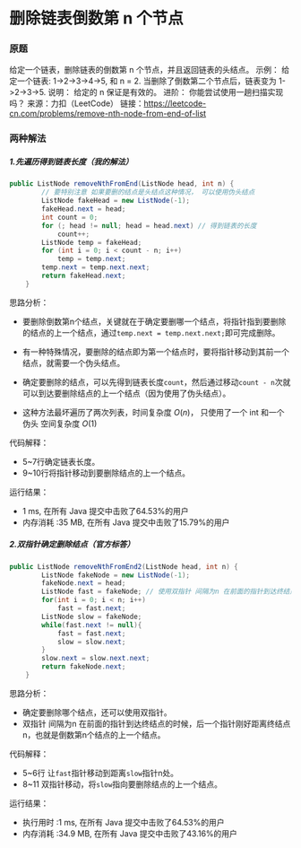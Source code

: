 # 删除链表倒数第 n 个节点

### 原题
给定一个链表，删除链表的倒数第 n 个节点，并且返回链表的头结点。
示例：
给定一个链表: 1->2->3->4->5, 和 n = 2.
当删除了倒数第二个节点后，链表变为 1->2->3->5.
说明：
给定的 n 保证是有效的。
进阶：
你能尝试使用一趟扫描实现吗？
来源：力扣（LeetCode）
链接：https://leetcode-cn.com/problems/remove-nth-node-from-end-of-list

###  两种解法

##### 1.先遍历得到链表长度（我的解法）

```java
public ListNode removeNthFromEnd(ListNode head, int n) {
        // 要特别注意 如果要删的结点是头结点这种情况， 可以使用伪头结点
        ListNode fakeHead = new ListNode(-1);
        fakeHead.next = head;
        int count = 0;
        for (; head != null; head = head.next) // 得到链表的长度
            count++;
        ListNode temp = fakeHead;
        for (int i = 0; i < count - n; i++)
            temp = temp.next;
        temp.next = temp.next.next;
        return fakeHead.next;
    }
```

思路分析：

* 要删除倒数第n个结点，关键就在于确定要删哪一个结点，将指针指到要删除的结点的上一个结点，通过`temp.next = temp.next.next;`即可完成删除。

* 有一种特殊情况，要删除的结点即为第一个结点时，要将指针移动到其前一个结点，就需要一个伪头结点。

* 确定要删除的结点，可以先得到链表长度`count`，然后通过移动`count - n`次就可以到达要删除结点的上一个结点（因为使用了伪头结点）。

* 这种方法最坏遍历了两次列表，时间复杂度 $O(n)$， 只使用了一个 int 和一个伪头 空间复杂度 $O(1)$

代码解释：

* 5~7行确定链表长度。
* 9~10行将指针移动到要删除结点的上一个结点。

运行结果：
* 1 ms, 在所有 Java 提交中击败了64.53%的用户
* 内存消耗 :35 MB, 在所有 Java 提交中击败了15.79%的用户
##### 2.双指针确定删除结点（官方标答）

```java
public ListNode removeNthFromEnd2(ListNode head, int n) {
        ListNode fakeNode = new ListNode(-1);
        fakeNode.next = head;
        ListNode fast = fakeNode; // 使用双指针 间隔为n 在前面的指针到达终结点的时候，后一个指针刚好距离终结点n，也就是倒数第n个结点的上一个结点
        for(int i = 0; i < n; i++)
            fast = fast.next;
        ListNode slow = fakeNode;
        while(fast.next != null){
            fast = fast.next;
            slow = slow.next;
        }
        slow.next = slow.next.next;
        return fakeNode.next;
    }
```

思路分析：

* 确定要删除哪个结点，还可以使用双指针。
* 双指针 间隔为n 在前面的指针到达终结点的时候，后一个指针刚好距离终结点n，也就是倒数第n个结点的上一个结点。

代码解释：

* 5~6行 让`fast`指针移动到距离`slow`指针n处。
* 8~11 双指针移动，将`slow`指向要删除结点的上一个结点。

运行结果：
* 执行用时 :1 ms, 在所有 Java 提交中击败了64.53%的用户
* 内存消耗 :34.9 MB, 在所有 Java 提交中击败了43.16%的用户